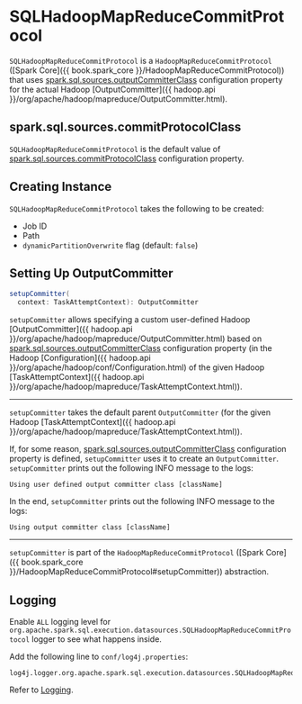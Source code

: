 # SQLHadoopMapReduceCommitProtocol

`SQLHadoopMapReduceCommitProtocol` is a `HadoopMapReduceCommitProtocol` ([Spark Core]({{ book.spark_core }}/HadoopMapReduceCommitProtocol)) that uses [spark.sql.sources.outputCommitterClass](../configuration-properties.md#OUTPUT_COMMITTER_CLASS) configuration property for the actual Hadoop [OutputCommitter]({{ hadoop.api }}/org/apache/hadoop/mapreduce/OutputCommitter.html).

## <span id="spark.sql.sources.commitProtocolClass"> spark.sql.sources.commitProtocolClass

`SQLHadoopMapReduceCommitProtocol` is the default value of [spark.sql.sources.commitProtocolClass](../SQLConf.md#FILE_COMMIT_PROTOCOL_CLASS) configuration property.

## Creating Instance

`SQLHadoopMapReduceCommitProtocol` takes the following to be created:

* <span id="jobId"> Job ID
* <span id="path"> Path
* <span id="dynamicPartitionOverwrite"> `dynamicPartitionOverwrite` flag (default: `false`)

## <span id="setupCommitter"> Setting Up OutputCommitter

```scala
setupCommitter(
  context: TaskAttemptContext): OutputCommitter
```

`setupCommitter` allows specifying a custom user-defined Hadoop [OutputCommitter]({{ hadoop.api }}/org/apache/hadoop/mapreduce/OutputCommitter.html) based on [spark.sql.sources.outputCommitterClass](../configuration-properties.md#OUTPUT_COMMITTER_CLASS) configuration property (in the Hadoop [Configuration]({{ hadoop.api }}/org/apache/hadoop/conf/Configuration.html) of the given Hadoop [TaskAttemptContext]({{ hadoop.api }}/org/apache/hadoop/mapreduce/TaskAttemptContext.html)).

---

`setupCommitter` takes the default parent `OutputCommitter` (for the given Hadoop [TaskAttemptContext]({{ hadoop.api }}/org/apache/hadoop/mapreduce/TaskAttemptContext.html)).

If, for some reason, [spark.sql.sources.outputCommitterClass](../SQLConf.md#OUTPUT_COMMITTER_CLASS) configuration property is defined, `setupCommitter` uses it to create an `OutputCommitter`. `setupCommitter` prints out the following INFO message to the logs:

```text
Using user defined output committer class [className]
```

In the end, `setupCommitter` prints out the following INFO message to the logs:

```text
Using output committer class [className]
```

---

`setupCommitter` is part of the `HadoopMapReduceCommitProtocol` ([Spark Core]({{ book.spark_core }}/HadoopMapReduceCommitProtocol#setupCommitter)) abstraction.

## Logging

Enable `ALL` logging level for `org.apache.spark.sql.execution.datasources.SQLHadoopMapReduceCommitProtocol` logger to see what happens inside.

Add the following line to `conf/log4j.properties`:

```text
log4j.logger.org.apache.spark.sql.execution.datasources.SQLHadoopMapReduceCommitProtocol=ALL
```

Refer to [Logging](../spark-logging.md).
